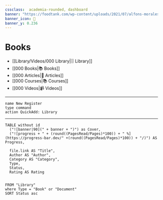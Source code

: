 ```yaml
---
cssclass:  academia-rounded, dashboard
banner: "https://foodtank.com/wp-content/uploads/2021/07/alfons-morales-YLSwjSy7stw-unsplash.jpg"
banner_icon: 📖
banner_y: 0.236
---
```


# Books
- [[Library/Videos/000 Library|🗄️ Library]]
- [[000 Books|📚 Books]]
- [[000 Articles|📖 Articles]]
- [[000 Courses|📚 Courses]]
- [[000 Videos|📹 Videos]]

---

```button
name New Register
type command
action QuickAdd: Library
```

---

```dataview
TABLE without id 
  ("![banner|90](" + banner + ")") as Cover,
  ("![progress + " + (round((PagesRead/Pages)*100)) + " %](https://progress-bar.dev/" +(round((PagesRead/Pages)*100)) + "/)") AS Progress,
 
  file.link AS "Title",
  Author AS "Author",
  Category AS "Category",
  Type, 
  Status,
  Rating AS Rating

 
FROM "Library"
where Type = "Book" or "Document"
SORT Status asc
```
